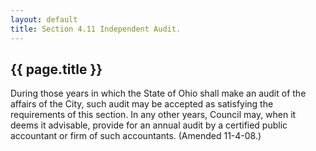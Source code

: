 ```yaml
---
layout: default 
title: Section 4.11 Independent Audit.
---
```


{{ page.title }}
----------------

During those years in which the State of Ohio shall make an audit of the
affairs of the City, such audit may be accepted as satisfying the
requirements of this section. In any other years, Council may, when it
deems it advisable, provide for an annual audit by a certified public
accountant or firm of such accountants. (Amended 11-4-08.)
